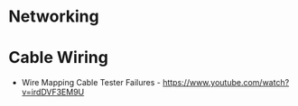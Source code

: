 # Networking

# Cable Wiring

* Wire Mapping Cable Tester Failures - https://www.youtube.com/watch?v=irdDVF3EM9U
